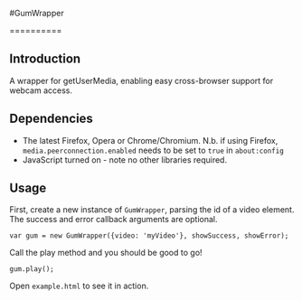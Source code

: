 #GumWrapper

==========

## Introduction

A wrapper for getUserMedia, enabling easy cross-browser support for webcam access.

## Dependencies

- The latest Firefox, Opera or Chrome/Chromium. N.b. if using Firefox, `media.peerconnection.enabled` needs to be set to `true` in `about:config`
- JavaScript turned on - note no other libraries required.

## Usage

First, create a new instance of `GumWrapper`, parsing the id of a video element. The success and error callback arguments are optional.

    var gum = new GumWrapper({video: 'myVideo'}, showSuccess, showError);

Call the play method and you should be good to go!

    gum.play();

Open `example.html` to see it in action.
